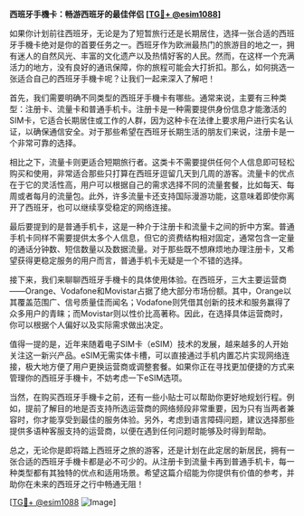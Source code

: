 **西班牙手機卡：畅游西班牙的最佳伴侣 [[TG💪+ @esim1088](https://t.me/s/esim1088)]**

如果你计划前往西班牙，无论是为了短暂旅行还是长期居住，选择一张合适的西班牙手機卡绝对是你的首要任务之一。西班牙作为欧洲最热门的旅游目的地之一，拥有迷人的自然风光、丰富的文化遗产以及热情好客的人民。然而，在这样一个充满活力的地方，没有良好的通讯保障，你的旅程可能会大打折扣。那么，如何挑选一张适合自己的西班牙手機卡呢？让我们一起来深入了解吧！

首先，我们需要明确不同类型的西班牙手機卡有哪些。通常来说，主要有三种类型：注册卡、流量卡和普通手机卡。注册卡是一种需要提供身份信息才能激活的SIM卡，它适合长期居住或工作的人群，因为这种卡在法律上要求用户进行实名认证，以确保通信安全。对于那些希望在西班牙长期生活的朋友们来说，注册卡是一个非常可靠的选择。

相比之下，流量卡则更适合短期旅行者。这类卡不需要提供任何个人信息即可轻松购买和使用，非常适合那些只打算在西班牙逗留几天到几周的游客。流量卡的优点在于它的灵活性高，用户可以根据自己的需求选择不同的流量套餐，比如每天、每周或者每月的流量包。此外，许多流量卡还支持国际漫游功能，这意味着即使你离开了西班牙，也可以继续享受稳定的网络连接。

最后要提到的是普通手机卡，这是一种介于注册卡和流量卡之间的折中方案。普通手机卡同样不需要提供太多个人信息，但它的资费结构相对固定，通常包含一定量的通话分钟数、短信数量以及数据流量。对于那些既不想麻烦地办理注册卡，又希望获得更稳定服务的用户而言，普通手机卡无疑是一个不错的选择。

接下来，我们来聊聊西班牙手機卡的具体使用体验。在西班牙，三大主要运营商——Orange、Vodafone和Movistar占据了绝大部分市场份额。其中，Orange以其覆盖范围广、信号质量佳而闻名；Vodafone则凭借其创新的技术和服务赢得了众多用户的青睐；而Movistar则以性价比高著称。因此，在选择具体运营商时，你可以根据个人偏好以及实际需求做出决定。

值得一提的是，近年来随着电子SIM卡（eSIM）技术的发展，越来越多的人开始关注这一新兴产品。eSIM无需实体卡槽，可以直接通过手机内置芯片实现网络连接，极大地方便了用户更换运营商或调整套餐。如果你正在寻找更加便捷的方式来管理你的西班牙手機卡，不妨考虑一下eSIM选项。

当然，在购买西班牙手機卡之前，还有一些小贴士可以帮助你更好地规划行程。例如，提前了解目的地是否支持所选运营商的网络频段非常重要，因为只有当两者兼容时，你才能享受到最佳的服务体验。另外，考虑到语言障碍问题，建议选择那些提供多语种客服支持的运营商，以便在遇到任何问题时能够及时得到帮助。

总之，无论你是即将踏上西班牙之旅的游客，还是计划在此定居的新居民，拥有一张合适的西班牙手機卡都是必不可少的。从注册卡到流量卡再到普通手机卡，每一种类型都有其独特的优点和适用场景。希望这篇介绍能为你提供有价值的参考，并助你在未来的西班牙之行中畅通无阻！

[[TG💪+ @esim1088](https://t.me/s/esim1088) ![Image](https://i.postimg.cc/4NQfJmqS/Snipaste-2025-05-13-00-14-12.png)]